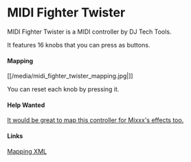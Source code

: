 # MIDI Fighter Twister

MIDI Fighter Twister is a MIDI controller by DJ Tech Tools.

It features 16 knobs that you can press as buttons.

#### Mapping

[[/media/midi_fighter_twister_mapping.jpg|]]

You can reset each knob by pressing it.

#### Help Wanted

[It would be great to map this controller for Mixxx's effects
too.](https://github.com/mixxxdj/mixxx/pull/1778#issuecomment-429711266)

#### Links

[Mapping
XML](https://github.com/mixxxdj/mixxx/blob/9a56aac440ca8bb2742108c5d75d29ce3b747d04/res/controllers/DJ%20TechTools%20MIDI%20Fighter%20Twister.midi.xml)
